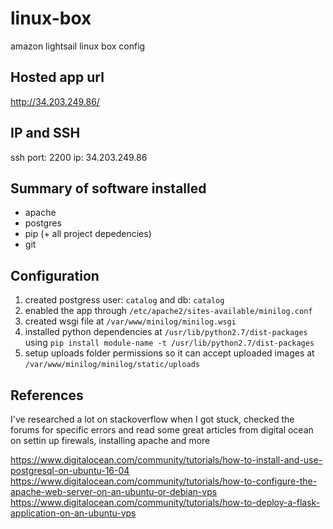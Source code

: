 # linux-box
amazon lightsail linux box config

## Hosted app url 
http://34.203.249.86/

## IP and SSH 
ssh port: 2200
ip: 34.203.249.86

## Summary of software installed
- apache
- postgres
- pip (+ all project depedencies)
- git

## Configuration 
1. created postgress user: ```catalog``` and db: ```catalog```
2. enabled the app through ```/etc/apache2/sites-available/minilog.conf```
3. created wsgi file at ```/var/www/minilog/minilog.wsgi```
4. installed python dependencies at ```/usr/lib/python2.7/dist-packages``` using ```pip install module-name -t /usr/lib/python2.7/dist-packages```
5. setup uploads folder permissions so it can accept uploaded images at ```/var/www/minilog/minilog/static/uploads``` 

## References
I've researched a lot on stackoverflow when I got stuck, checked the forums for specific errors and read some great articles from digital ocean on settin up firewals, installing apache and more 

https://www.digitalocean.com/community/tutorials/how-to-install-and-use-postgresql-on-ubuntu-16-04
https://www.digitalocean.com/community/tutorials/how-to-configure-the-apache-web-server-on-an-ubuntu-or-debian-vps
https://www.digitalocean.com/community/tutorials/how-to-deploy-a-flask-application-on-an-ubuntu-vps
